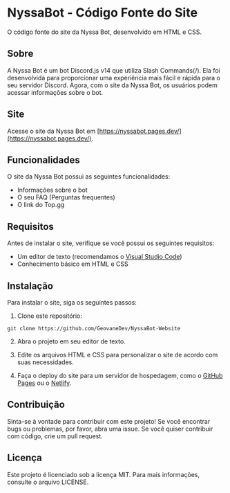 # NyssaBot - Código Fonte do Site

O código fonte do site da Nyssa Bot, desenvolvido em HTML e CSS.

## Sobre

A Nyssa Bot é um bot Discord.js v14 que utiliza Slash Commands(/). Ela foi desenvolvida para proporcionar uma experiência mais fácil e rápida para o seu servidor Discord. Agora, com o site da Nyssa Bot, os usuários podem acessar informações sobre o bot.

## Site

Acesse o site da Nyssa Bot em [https://nyssabot.pages.dev/](https://nyssabot.pages.dev/).

## Funcionalidades

O site da Nyssa Bot possui as seguintes funcionalidades:

- Informações sobre o bot
- O seu FAQ (Perguntas frequentes)
- O link do Top.gg

## Requisitos

Antes de instalar o site, verifique se você possui os seguintes requisitos:

- Um editor de texto (recomendamos o [Visual Studio Code](https://code.visualstudio.com/))
- Conhecimento básico em HTML e CSS

## Instalação

Para instalar o site, siga os seguintes passos:

1. Clone este repositório:
```
git clone https://github.com/GeovaneDev/NyssaBot-Website
```

2. Abra o projeto em seu editor de texto.

3. Edite os arquivos HTML e CSS para personalizar o site de acordo com suas necessidades.

4. Faça o deploy do site para um servidor de hospedagem, como o [GitHub Pages](https://pages.github.com/) ou o [Netlify](https://www.netlify.com/).

## Contribuição

Sinta-se à vontade para contribuir com este projeto! Se você encontrar bugs ou problemas, por favor, abra uma issue. Se você quiser contribuir com código, crie um pull request.

## Licença

Este projeto é licenciado sob a licença MIT. Para mais informações, consulte o arquivo LICENSE.
